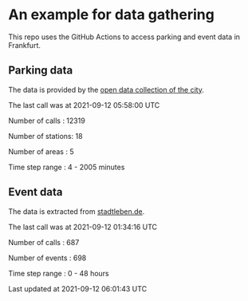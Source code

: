 # An example for data gathering

This repo uses the GitHub Actions to access parking and event data in Frankfurt.

## Parking data
The data is provided by the [open data collection of the city](https://www.offenedaten.frankfurt.de/).

The last call was at 2021-09-12 05:58:00 UTC

Number of calls   : 12319

Number of stations:    18

Number of areas   :     5

Time step range   :     4 -  2005 minutes


## Event data
The data is extracted from [stadtleben.de](https://stadtleben.de/frankfurt/).

The last call was at 2021-09-12 01:34:16 UTC

Number of calls   : 687

Number of events  : 698

Time step range   :   0 -  48 hours


Last updated at 2021-09-12 06:01:43 UTC
